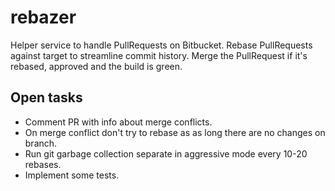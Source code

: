 # rebazer

Helper service to handle PullRequests on Bitbucket.
Rebase PullRequests against target to streamline commit history.
Merge the PullRequest if it's rebased, approved and the build is green.


## Open tasks

* Comment PR with info about merge conflicts.
* On merge conflict don't try to rebase as as long there are no changes on branch.
* Run git garbage collection separate in aggressive mode every 10-20 rebases.
* Implement some tests.

